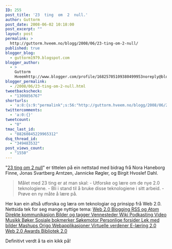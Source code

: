 ```yaml
---
ID: 255
post_title: '23  ting  om  2  null.'
author: Guttorm
post_date: 2008-06-02 10:18:00
post_excerpt: ""
layout: post
permalink: >
  http://guttorm.hveem.no/blogg/2008/06/23-ting-om-2-null/
published: true
blogger_blog:
  - guttorm1979.blogspot.com
blogger_author:
  - >
    Guttorm
    Hveemhttp://www.blogger.com/profile/16825705109380499953noreply@blogger.com
blogger_permalink:
  - /2008/06/23-ting-om-2-null.html
tweetbackscheck:
  - "1309856767"
shorturls:
  - 'a:8:{s:9:"permalink";s:56:"http://guttorm.hveem.no/blogg/2008/06/23-ting-om-2-null/";s:7:"tinyurl";s:25:"http://tinyurl.com/de7eau";s:4:"isgd";s:17:"http://is.gd/gT55";s:5:"bitly";s:18:"http://bit.ly/UUeo";s:5:"snipr";s:22:"http://snipr.com/ak4kz";s:5:"snurl";s:22:"http://snurl.com/ak4kz";s:7:"snipurl";s:24:"http://snipurl.com/ak4kz";s:4:"trim";s:17:"http://tr.im/c68q";}'
twittercomments:
  - 'a:0:{}'
tweetcount:
  - "0"
tmac_last_id:
  - "88260845229965312"
dsq_thread_id:
  - "349483532"
post_views_count:
  - "1550"
---
```

"<a href="http://23tingom2null.blogspot.com/">23 ting om 2 null</a>" er tittelen på ein nettstad med bidrag frå Nora Haneborg Finne, Jonas Svartberg Arntzen, Jannicke Røgler, og Birgit Hvoslef Dahl.
<blockquote>Målet med 23 ting er at man skal:
- Utforske og lære om de nye 2.0
teknologiene.
- Bli i stand til å bruke disse teknologiene i sitt arbeid.
- Prøve en ny måte å lære på.</blockquote>
Her kan ein altså utforska og læra om teknologiar og prinsipp frå Web 2.0. Nettsida tek for seg mange nyttige tema:
<a dir="ltr" href="http://23tingom2null.blogspot.com/search/label/%23%2001%3A%20Web%202.0">Web 2.0 </a>
<a dir="ltr" href="http://23tingom2null.blogspot.com/search/label/%23%2002%3A%20Blogging">Blogging </a>
<a dir="ltr" href="http://23tingom2null.blogspot.com/search/label/%23%2003%3A%20RSS%20og%20Atom">RSS og Atom </a>
<a dir="ltr" href="http://23tingom2null.blogspot.com/search/label/%23%2004%3A%20Direkte%20kommunikasjon">Direkte kommunikasjon </a>
<a dir="ltr" href="http://23tingom2null.blogspot.com/search/label/%23%2005%3A%20Bilder%20og%20tagger">Bilder og tagger </a>
<a dir="ltr" href="http://23tingom2null.blogspot.com/search/label/%23%2006%3A%20Vennesteder">Vennesteder </a>
<a dir="ltr" href="http://23tingom2null.blogspot.com/search/label/%23%2007%3A%20Wiki">Wiki </a>
<a dir="ltr" href="http://23tingom2null.blogspot.com/search/label/%23%2008%3A%20Podkasting">Podkasting </a>
<a dir="ltr" href="http://23tingom2null.blogspot.com/search/label/%23%2009%3A%20Video">Video </a>
<a dir="ltr" href="http://23tingom2null.blogspot.com/search/label/%23%2010%3A%20Musikk">Musikk </a>
<a dir="ltr" href="http://23tingom2null.blogspot.com/search/label/%23%2011%3A%20B%C3%B8ker">Bøker </a>
<a dir="ltr" href="http://23tingom2null.blogspot.com/search/label/%23%2012%3A%20Sosiale%20bokmerker">Sosiale bokmerker </a>
<a dir="ltr" href="http://23tingom2null.blogspot.com/search/label/%23%2013%3A%20S%C3%B8kemotor">Søkemotor </a>
<a dir="ltr" href="http://23tingom2null.blogspot.com/search/label/%23%2014%3A%20Personlige%20forsider">Personlige forsider </a>
<a dir="ltr" href="http://23tingom2null.blogspot.com/search/label/%23%2015%3A%20Lek%20med%20bilder">Lek med bilder </a>
<a dir="ltr" href="http://23tingom2null.blogspot.com/search/label/%23%2016%3A%20Mashups">Mashups </a>
<a dir="ltr" href="http://23tingom2null.blogspot.com/search/label/%23%2017%3A%20Origo">Origo </a>
<a dir="ltr" href="http://23tingom2null.blogspot.com/search/label/%23%2018%3A%20Webapplikasjoner">Webapplikasjoner </a>
<a dir="ltr" href="http://23tingom2null.blogspot.com/search/label/%23%2019%3A%20Virtuelle%20verdener">Virtuelle verdener </a>
<a dir="ltr" href="http://23tingom2null.blogspot.com/search/label/%23%2020%3A%20E-l%C3%A6ring%202.0">E-læring 2.0 </a>
<a dir="ltr" href="http://23tingom2null.blogspot.com/search/label/%23%2021%3A%20Web%202.0%20Awards">Web 2.0 Awards </a>
<a dir="ltr" href="http://23tingom2null.blogspot.com/search/label/%23%2022%3A%20Bibliotek%202.0">Bibliotek 2.0 </a>

Definitivt verdt å ta ein kikk på!